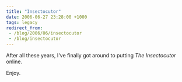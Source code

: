 ```yaml
---
title: "Insectocutor"
date: 2006-06-27 23:28:00 +1000
tags: legacy
redirect_from:
 - /blog/2006/06/insectocutor
 - /blog/insectocutor
---
```


After all these years, I've finally got around to putting <i>The Insectocutor</i> online.



Enjoy.



<object width="425" height="350"><param name="movie" value="http://www.youtube.com/v/n8dk4jiypbg"></param><embed src="http://www.youtube.com/v/n8dk4jiypbg" type="application/x-shockwave-flash" width="425" height="350"></embed></object>


